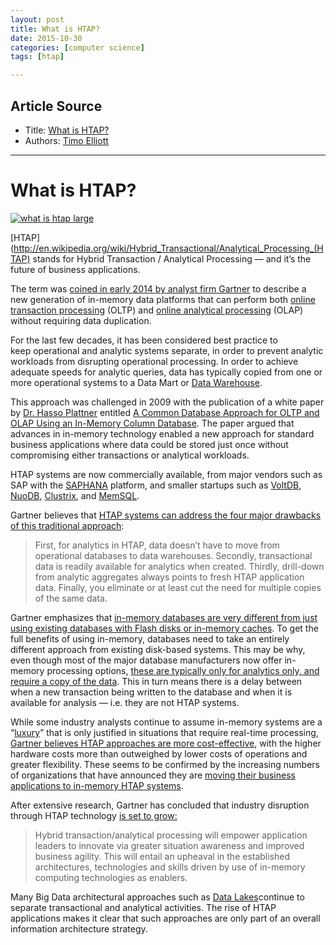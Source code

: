 ```yaml
---
layout: post
title: What is HTAP?
date: 2015-10-30
categories: [computer science]
tags: [htap]

---
```




## Article Source
* Title: [What is HTAP?](http://timoelliott.com/blog/2014/12/what-is-htap.html)
* Authors: [Timo Elliott](https://plus.google.com/+TimoElliott)

---

What is HTAP? 
=============

[![what is htap
large](http://timoelliott.com/blog/wp-content/uploads/2014/12/what-is-htap-large-608x608.jpg)](http://timoelliott.com/blog/wp-content/uploads/2014/12/what-is-htap-large.jpg)

[HTAP](http://en.wikipedia.org/wiki/Hybrid_Transactional/Analytical_Processing_(HTAP)
stands for Hybrid Transaction / Analytical Processing — and it’s the
future of business applications.

The term was [coined in early 2014 by analyst firm
Gartner](https://www.gartner.com/doc/2657815/hybrid-transactionanalytical-processing-foster-opportunities)
to describe a new generation of in-memory data platforms that can
perform both [online transaction
processing](http://en.wikipedia.org/wiki/Online_transaction_processing "Online transaction processing")
(OLTP) and [online analytical
processing](http://en.wikipedia.org/wiki/Online_analytical_processing "Online analytical processing")
(OLAP) without requiring data duplication.

For the last few decades, it has been considered best practice to
keep operational and analytic systems separate, in order to
prevent analytic workloads from disrupting operational processing. In
order to achieve adequate speeds for analytic queries, data
has typically copied from one or more operational systems to a Data Mart
or [Data Warehouse](http://en.wikipedia.org/wiki/Data_warehouse).

This approach was challenged in 2009 with the publication of a white
paper by [Dr. Hasso
Plattner](http://en.wikipedia.org/wiki/Hasso_Plattner) entitled [A
Common Database Approach for OLTP and OLAP Using an In-Memory Column
Database](http://www.sigmod09.org/images/sigmod1ktp-plattner.pdf). The
paper argued that advances in in-memory technology enabled a new
approach for standard business applications where data could be stored
just once without compromising either transactions or analytical
workloads.

HTAP systems are now commercially available, from major vendors such as
SAP with the [SAPHANA](http://saphana.com) platform, and smaller
startups such as [VoltDB](http://en.wikipedia.org/wiki/VoltDB),
[NuoDB](http://en.wikipedia.org/wiki/NuoDB),
[Clustrix](http://www.clustrix.com/), and
[MemSQL](http://www.memsql.com/).

Gartner believes that [HTAP systems can address the four major drawbacks
of this traditional
approach](http://www.zdnet.com/sql-and-nosql-fine-but-how-does-the-hybrid-database-fit-in-7000029277/):

> First, for analytics in HTAP, data doesn’t have to move from
> operational databases to data warehouses. Secondly, transactional data
> is readily available for analytics when created. Thirdly, drill-down
> from analytic aggregates always points to fresh HTAP application
> data. Finally, you eliminate or at least cut the need for multiple
> copies of the same data.

Gartner emphasizes that [in-memory databases are very different
from just using existing databases with Flash disks or in-memory
caches](http://blogs.gartner.com/donald-feinberg/2014/09/28/in-memory-dbms-vs-in-memory-marketing/).
To get the full benefits of using in-memory, databases need to take an
entirely different approach from existing disk-based systems. This may
be why, even though most of the major database manufacturers now offer
in-memory processing options, [these are typically only for analytics
only, and require a copy of the
data](http://www.bluefinsolutions.com/Blogs/John-Appleby/May-2012/Update-III-The-SAP-HANA-FAQ-answering-key-SAP/).
This in turn means there is a delay between when a new transaction being
written to the database and when it is available for analysis — i.e.
they are not HTAP systems.

While some industry analysts continue to assume in-memory systems are a
“[luxury](http://timoelliott.com/blog/2014/09/is-sap-hana-a-luxury.html)”
that is only justified in situations that require real-time processing,
[Gartner believes HTAP approaches are more
cost-effective](http://timoelliott.com/blog/2013/04/why-in-memory-computing-is-cheaper-and-changes-everything.html),
with the higher hardware costs more than outweighed by lower costs of
operations and greater flexibility. These seems to be confirmed by the
increasing numbers of organizations that have announced they are [moving
their business applications to in-memory HTAP
systems](http://sapinsider.wispubs.com/Assets/Articles/2014/August/IP-over-1200-customers-and-growing).

After extensive research, Gartner has concluded that industry disruption
through HTAP technology [is set to
grow:](https://www.gartner.com/doc/2657815/hybrid-transactionanalytical-processing-foster-opportunities)

> Hybrid transaction/analytical processing will empower application
> leaders to innovate via greater situation awareness and improved
> business agility. This will entail an upheaval in the established
> architectures, technologies and skills driven by use of in-memory
> computing technologies as enablers.

Many Big Data architectural approaches such as [Data
Lakes](http://timoelliott.com/blog/2014/12/from-data-lakes-to-data-swamps.html)continue
to separate transactional and analytical activities. The rise of HTAP
applications makes it clear that such approaches are only part of
an overall information architecture strategy.

